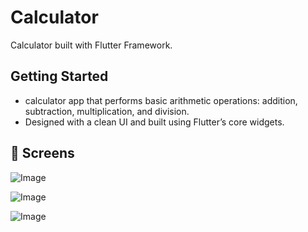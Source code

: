 # Calculator

Calculator built with Flutter Framework.

## Getting Started

- calculator app that performs basic arithmetic operations: addition, subtraction, multiplication, and division.
- Designed with a clean UI and built using Flutter’s core widgets.

## 📱 Screens

![Image](https://github.com/user-attachments/assets/3dd5f24d-7a66-4031-949c-6354e902cca1)

![Image](https://github.com/user-attachments/assets/df8602b6-a25c-47f2-9622-b4388bca167b)

![Image](https://github.com/user-attachments/assets/29301d28-4f29-4466-9ac4-9fc3bd847a85)
